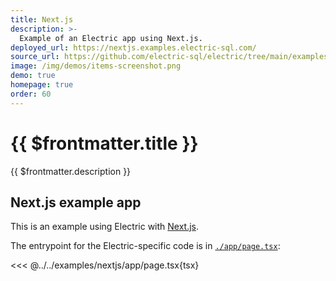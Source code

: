 ```yaml
---
title: Next.js
description: >-
  Example of an Electric app using Next.js.
deployed_url: https://nextjs.examples.electric-sql.com/
source_url: https://github.com/electric-sql/electric/tree/main/examples/nextjs
image: /img/demos/items-screenshot.png
demo: true
homepage: true
order: 60
---
```


# {{ $frontmatter.title }}

{{ $frontmatter.description }}

<DemoCTAs :demo="$frontmatter" />

## Next.js example app

This is an example using Electric with [Next.js](/docs/integrations/next).

The entrypoint for the Electric-specific code is in [`./app/page.tsx`](https://github.com/electric-sql/electric/blog/main/examples/nextjs/app/page.tsx):

<<< @../../examples/nextjs/app/page.tsx{tsx}

<DemoCTAs :demo="$frontmatter" />
